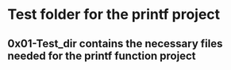 # Test folder for the printf project
## 0x01-Test_dir contains the necessary files needed for the printf function project
